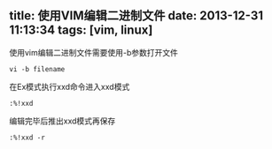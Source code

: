title: 使用VIM编辑二进制文件
date: 2013-12-31 11:13:34
tags: [vim, linux]
---
使用vim编辑二进制文件需要使用-b参数打开文件

`vi -b filename`

在Ex模式执行xxd命令进入xxd模式

`:%!xxd`

编辑完毕后推出xxd模式再保存

`:%!xxd -r`
